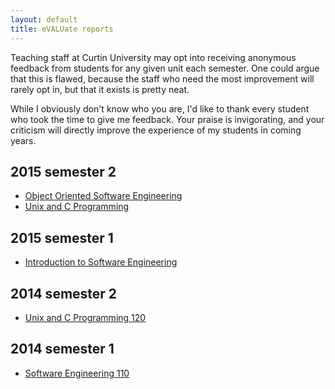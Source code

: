 ```yaml
---
layout: default
title: eVALUate reports
---
```


Teaching staff at Curtin University may opt into receiving anonymous
feedback from students for any given unit each semester. One could
argue that this is flawed, because the staff who need the most
improvement will rarely opt in, but that it exists is pretty neat.

While I obviously don't know who you are, I'd like to thank every
student who took the time to give me feedback. Your praise is
invigorating, and your criticism will directly improve the experience
of my students in coming years.

## <a id="semester-2">2015 semester 2</a>

  * [Object Oriented Software Engineering][OOSE_2015s2]
  * [Unix and C Programming][UCP_2015s2]

## <a id="semester-1">2015 semester 1</a>

  * [Introduction to Software Engineering][ISE_2015s1]

## <a id="semester-2-1">2014 semester 2</a>

  * [Unix and C Programming 120][UCP_2014s2]

## <a id="semester-1-1">2014 semester 1</a>

  * [Software Engineering 110][ISE_2014s1]

[OOSE_2015s2]: OOSE_2015s2.pdf
[UCP_2015s2]: UCP_2015s2.pdf
[ISE_2015s1]: ISE_2015s1.pdf
[UCP_2014s2]: UCP_2014s2.pdf
[ISE_2014s1]: ISE_2014s1.pdf
